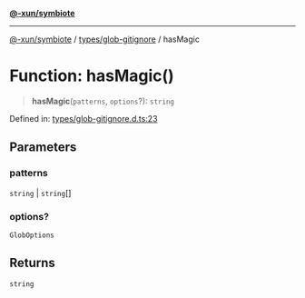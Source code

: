 [**@-xun/symbiote**](../../../README.md)

***

[@-xun/symbiote](../../../README.md) / [types/glob-gitignore](../README.md) / hasMagic

# Function: hasMagic()

> **hasMagic**(`patterns`, `options`?): `string`

Defined in: [types/glob-gitignore.d.ts:23](https://github.com/Xunnamius/symbiote/blob/a116b07afe112308bfdfdf94cf09246be76165ef/types/glob-gitignore.d.ts#L23)

## Parameters

### patterns

`string` | `string`[]

### options?

`GlobOptions`

## Returns

`string`

